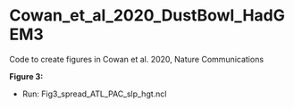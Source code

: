 # Cowan_et_al_2020_DustBowl_HadGEM3
Code to create figures in Cowan et al. 2020, Nature Communications

**Figure 3:**
 - Run: Fig3_spread_ATL_PAC_slp_hgt.ncl
